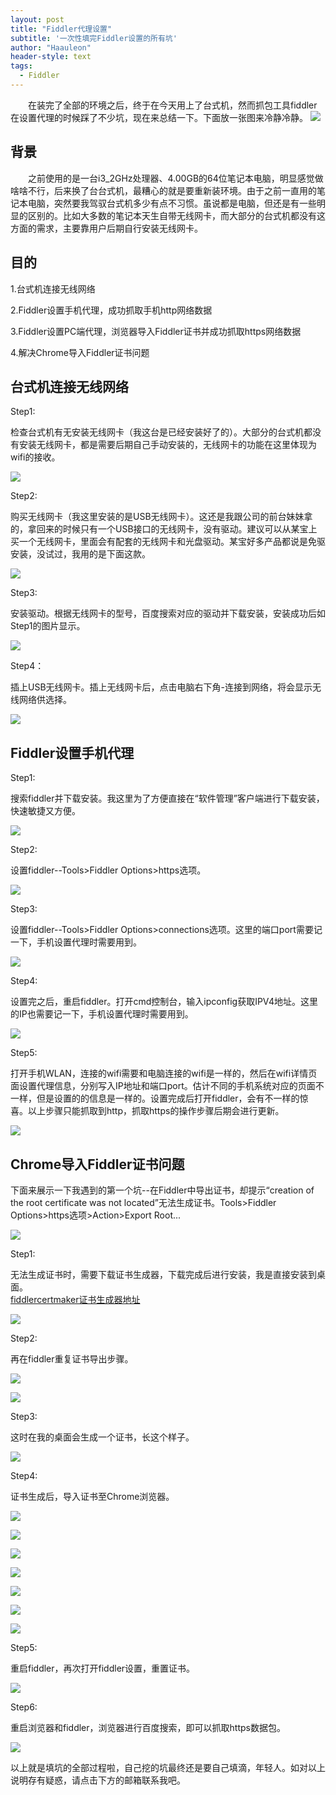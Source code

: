 ```yaml
---
layout: post
title: "Fiddler代理设置"
subtitle: '一次性填完Fiddler设置的所有坑'
author: "Haauleon"
header-style: text
tags:
  - Fiddler
---
```


&emsp;&emsp;在装完了全部的环境之后，终于在今天用上了台式机，然而抓包工具fiddler在设置代理的时候踩了不少坑，现在来总结一下。下面放一张图来冷静冷静。
![](https://wx4.sinaimg.cn/mw1024/9c1edeb6gy1fw26mogygej20kb0bp0us.jpg)


## 背景

&emsp;&emsp;之前使用的是一台i3_2GHz处理器、4.00GB的64位笔记本电脑，明显感觉做啥啥不行，后来换了台台式机，最糟心的就是要重新装环境。由于之前一直用的笔记本电脑，突然要我驾驭台式机多少有点不习惯。虽说都是电脑，但还是有一些明显的区别的。比如大多数的笔记本天生自带无线网卡，而大部分的台式机都没有这方面的需求，主要靠用户后期自行安装无线网卡。


## 目的

1.台式机连接无线网络     

2.Fiddler设置手机代理，成功抓取手机http网络数据      

3.Fiddler设置PC端代理，浏览器导入Fiddler证书并成功抓取https网络数据      

4.解决Chrome导入Fiddler证书问题 

   


## 台式机连接无线网络

Step1:                               

检查台式机有无安装无线网卡（我这台是已经安装好了的）。大部分的台式机都没有安装无线网卡，都是需要后期自己手动安装的，无线网卡的功能在这里体现为wifi的接收。   

![](https://wx2.sinaimg.cn/mw1024/9c1edeb6gy1fw27o1m2c4j20xc0ir0wz.jpg)                  
                                                                                    
Step2:           

购买无线网卡（我这里安装的是USB无线网卡）。这还是我跟公司的前台妹妹拿的，拿回来的时候只有一个USB接口的无线网卡，没有驱动。建议可以从某宝上买一个无线网卡，里面会有配套的无线网卡和光盘驱动。某宝好多产品都说是免驱安装，没试过，我用的是下面这款。   

![](https://wx1.sinaimg.cn/mw1024/9c1edeb6gy1fw27o2evx8j20kz07stfs.jpg)   
                  
Step3:     

安装驱动。根据无线网卡的型号，百度搜索对应的驱动并下载安装，安装成功后如Step1的图片显示。   
              
![](https://wx3.sinaimg.cn/mw1024/9c1edeb6gy1fw27o1f9nrj20i902i745.jpg)   
               
Step4：     

插上USB无线网卡。插上无线网卡后，点击电脑右下角-连接到网络，将会显示无线网络供选择。   

![](https://wx1.sinaimg.cn/mw1024/9c1edeb6gy1fw27o1fyjij20960axta1.jpg)   
                
## Fiddler设置手机代理   

Step1:      

搜索fiddler并下载安装。我这里为了方便直接在“软件管理”客户端进行下载安装，快速敏捷又方便。       

![](http://wx3.sinaimg.cn/mw690/9c1edeb6gy1fw37v0xhp3j20vb0h7772.jpg)     
               
Step2:     

设置fiddler--Tools>Fiddler Options>https选项。     

![](http://wx1.sinaimg.cn/mw690/9c1edeb6gy1fw37v56jnnj20ml0d1dhh.jpg)       
                
Step3:       

设置fiddler--Tools>Fiddler Options>connections选项。这里的端口port需要记一下，手机设置代理时需要用到。       

![](http://wx2.sinaimg.cn/mw690/9c1edeb6gy1fw37v9g3pfj20mp0d0dh5.jpg)      
            
Step4:       

设置完之后，重启fiddler。打开cmd控制台，输入ipconfig获取IPV4地址。这里的IP也需要记一下，手机设置代理时需要用到。          

![](http://wx3.sinaimg.cn/mw690/9c1edeb6gy1fw37vcjraxj20it0caaas.jpg)       
                             
Step5:            

打开手机WLAN，连接的wifi需要和电脑连接的wifi是一样的，然后在wifi详情页面设置代理信息，分别写入IP地址和端口port。估计不同的手机系统对应的页面不一样，但是设置的的信息是一样的。设置完成后打开fiddler，会有不一样的惊喜。以上步骤只能抓取到http，抓取https的操作步骤后期会进行更新。         

![](http://wx3.sinaimg.cn/mw690/9c1edeb6gy1fw37vfy3uhj20u01hc0xn.jpg)              
                                    
## Chrome导入Fiddler证书问题 

下面来展示一下我遇到的第一个坑--在Fiddler中导出证书，却提示“creation of the root certificate was not located”无法生成证书。Tools>Fiddler Options>https选项>Action>Export Root...          

![](http://wx1.sinaimg.cn/mw690/9c1edeb6gy1fw490bmrm1j20jm08bdis.jpg)        

Step1:          

无法生成证书时，需要下载证书生成器，下载完成后进行安装，我是直接安装到桌面。        
[fiddlercertmaker证书生成器地址](http://www.telerik.com/docs/default-source/fiddler/addons/fiddlercertmaker.exe?sfvrsn=2)          

![](http://wx2.sinaimg.cn/mw690/9c1edeb6gy1fw490ggajuj207s049js2.jpg)        

Step2:        

再在fiddler重复证书导出步骤。       

![](http://wx1.sinaimg.cn/mw690/9c1edeb6gy1fw490j9ahlj20mc0coadl.jpg)      

![](http://wx4.sinaimg.cn/mw690/9c1edeb6gy1fw490n613ej20fh0act9a.jpg)       

Step3:        

这时在我的桌面会生成一个证书，长这个样子。       

![](https://wx2.sinaimg.cn/mw1024/9c1edeb6gy1fw55fmv005j207k03jq3d.jpg)      

Step4:       

证书生成后，导入证书至Chrome浏览器。     

![](https://wx3.sinaimg.cn/mw1024/9c1edeb6gy1fw58a1cshoj219k0pgmyu.jpg)     

![](https://wx2.sinaimg.cn/mw1024/9c1edeb6gy1fw58a611wkj20mp0cvjsz.jpg)         

![](https://wx4.sinaimg.cn/mw1024/9c1edeb6gy1fw58a80n2cj20mi0920ta.jpg)      

![](https://wx2.sinaimg.cn/mw1024/9c1edeb6gy1fw58aalib9j20m00c8wf2.jpg)      

![](https://wx1.sinaimg.cn/mw1024/9c1edeb6gy1fw58ac5wxvj20lv0cedh7.jpg)        

![](https://wx2.sinaimg.cn/mw1024/9c1edeb6gy1fw58agu43hj20ea0ccweu.jpg)           

![](https://wx2.sinaimg.cn/mw1024/9c1edeb6gy1fw58akq2k5j20ef0cadgc.jpg)               

Step5:        

重启fiddler，再次打开fiddler设置，重置证书。      

![](https://wx3.sinaimg.cn/mw1024/9c1edeb6gy1fw58anfce4j20l30c1mzy.jpg)         

Step6:        

重启浏览器和fiddler，浏览器进行百度搜索，即可以抓取https数据包。      

![](https://wx4.sinaimg.cn/mw1024/9c1edeb6gy1fw58argiplj21h40cewhk.jpg)         

<font face="STCAIYUN">以上就是填坑的全部过程啦，自己挖的坑最终还是要自己填滴，年轻人。如对以上说明存有疑惑，请点击下方的邮箱联系我吧。</font>